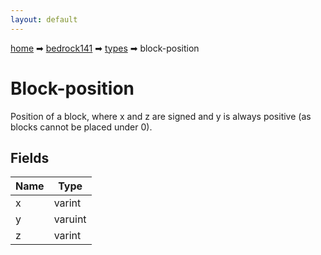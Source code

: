 ```yaml
---
layout: default
---
```


[home](/) ➡ [bedrock141](/protocol/bedrock141) ➡ [types](/protocol/bedrock141/types) ➡ block-position

# Block-position

Position of a block, where x and z are signed and y is always positive (as blocks cannot be placed under 0).

## Fields

Name | Type
---|---
x | varint
y | varuint
z | varint

